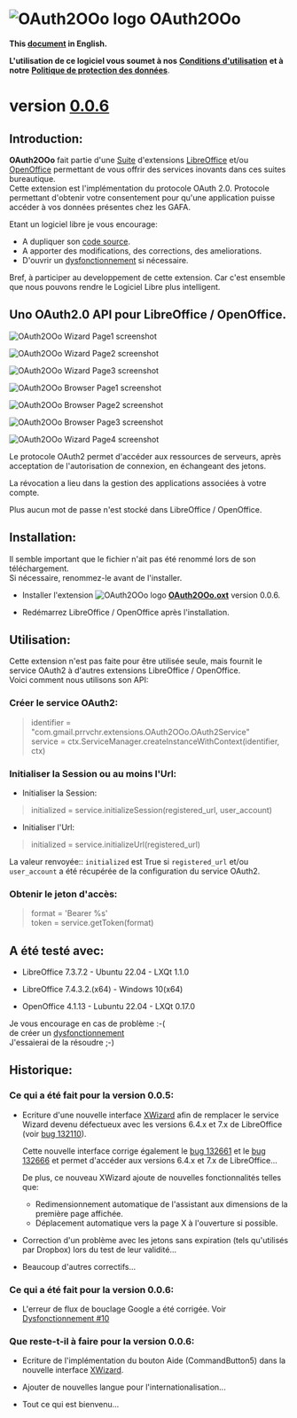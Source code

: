 # ![OAuth2OOo logo][1] OAuth2OOo

**This [document][2] in English.**

**L'utilisation de ce logiciel vous soumet à nos** [**Conditions d'utilisation**][3] **et à notre** [**Politique de protection des données**][4].

# version [0.0.6][5]

## Introduction:

**OAuth2OOo** fait partie d'une [Suite][6] d'extensions [LibreOffice][7] et/ou [OpenOffice][8] permettant de vous offrir des services inovants dans ces suites bureautique.  
Cette extension est l'implémentation du protocole OAuth 2.0. Protocole permettant d'obtenir votre consentement pour qu'une application puisse accéder à vos données présentes chez les GAFA.

Etant un logiciel libre je vous encourage:
- A dupliquer son [code source][9].
- A apporter des modifications, des corrections, des ameliorations.
- D'ouvrir un [dysfonctionnement][10] si nécessaire.

Bref, à participer au developpement de cette extension.
Car c'est ensemble que nous pouvons rendre le Logiciel Libre plus intelligent.

## Uno OAuth2.0 API pour LibreOffice / OpenOffice.

![OAuth2OOo Wizard Page1 screenshot][11]

![OAuth2OOo Wizard Page2 screenshot][12]

![OAuth2OOo Wizard Page3 screenshot][13]

![OAuth2OOo Browser Page1 screenshot][14]

![OAuth2OOo Browser Page2 screenshot][15]

![OAuth2OOo Browser Page3 screenshot][16]

![OAuth2OOo Wizard Page4 screenshot][17]

Le protocole OAuth2 permet d'accéder aux ressources de serveurs, après acceptation de l'autorisation de connexion, en échangeant des jetons.

La révocation a lieu dans la gestion des applications associées à votre compte.

Plus aucun mot de passe n'est stocké dans LibreOffice / OpenOffice.

## Installation:

Il semble important que le fichier n'ait pas été renommé lors de son téléchargement.  
Si nécessaire, renommez-le avant de l'installer.

- Installer l'extension ![OAuth2OOo logo][1] **[OAuth2OOo.oxt][18]** version 0.0.6.

- Redémarrez LibreOffice / OpenOffice après l'installation.

## Utilisation:

Cette extension n'est pas faite pour être utilisée seule, mais fournit le service OAuth2 à d'autres extensions LibreOffice / OpenOffice.  
Voici comment nous utilisons son API:

### Créer le service OAuth2:

> identifier = "com.gmail.prrvchr.extensions.OAuth2OOo.OAuth2Service"  
> service = ctx.ServiceManager.createInstanceWithContext(identifier, ctx)

### Initialiser la Session ou au moins l'Url:

- Initialiser la Session: 

> initialized = service.initializeSession(registered_url, user_account)

- Initialiser l'Url:

> initialized = service.initializeUrl(registered_url)

La valeur renvoyée:: `initialized` est True si `registered_url` et/ou `user_account` a été récupérée de la configuration du service OAuth2.

### Obtenir le jeton d'accès:

> format = 'Bearer %s'  
> token = service.getToken(format)

## A été testé avec:

* LibreOffice 7.3.7.2 - Ubuntu 22.04 - LXQt 1.1.0

* LibreOffice 7.4.3.2.(x64) - Windows 10(x64)

* OpenOffice 4.1.13 - Lubuntu 22.04 - LXQt 0.17.0

Je vous encourage en cas de problème :-(  
de créer un [dysfonctionnement][10]  
J'essaierai de la résoudre ;-)

## Historique:

### Ce qui a été fait pour la version 0.0.5:

- Ecriture d'une nouvelle interface [XWizard][19] afin de remplacer le service Wizard devenu défectueux avec les versions 6.4.x et 7.x de LibreOffice (voir [bug 132110](https://bugs.documentfoundation.org/show_bug.cgi?id=132110)).

    Cette nouvelle interface corrige également le [bug 132661][20] et le [bug 132666][21] et permet d'accéder aux versions 6.4.x et 7.x de LibreOffice...

    De plus, ce nouveau XWizard ajoute de nouvelles fonctionnalités telles que:

    - Redimensionnement automatique de l'assistant aux dimensions de la première page affichée.
    - Déplacement automatique vers la page X à l'ouverture si possible.

- Correction d'un problème avec les jetons sans expiration (tels qu'utilisés par Dropbox) lors du test de leur validité...

- Beaucoup d'autres correctifs...

### Ce qui a été fait pour la version 0.0.6:

- L'erreur de flux de bouclage Google a été corrigée. Voir [Dysfonctionnement #10][22]

### Que reste-t-il à faire pour la version 0.0.6:

- Ecriture de l'implémentation du bouton Aide (CommandButton5) dans la nouvelle interface [XWizard][19].

- Ajouter de nouvelles langue pour l'internationalisation...

- Tout ce qui est bienvenu...

[1]: <https://prrvchr.github.io/OAuth2OOo/img/OAuth2OOo.png>
[2]: <https://prrvchr.github.io/OAuth2OOo>
[3]: <https://prrvchr.github.io/OAuth2OOo/source/OAuth2OOo/registration/TermsOfUse_fr>
[4]: <https://prrvchr.github.io/OAuth2OOo/source/OAuth2OOo/registration/PrivacyPolicy_fr>
[5]: <https://prrvchr.github.io/OAuth2OOo/README_fr#historique>
[6]: <https://prrvchr.github.io/README_fr>
[7]: <https://fr.libreoffice.org/download/telecharger-libreoffice/>
[8]: <https://www.openoffice.org/fr/Telecharger/>
[9]: <https://github.com/prrvchr/OAuth2OOo>
[10]: <https://github.com/prrvchr/OAuth2OOo/issues/new>
[11]: <https://prrvchr.github.io/OAuth2OOo/img/OAuth2Wizard1_fr.png>
[12]: <https://prrvchr.github.io/OAuth2OOo/img/OAuth2Wizard2_fr.png>
[13]: <https://prrvchr.github.io/OAuth2OOo/img/OAuth2Wizard3_fr.png>
[14]: <https://prrvchr.github.io/OAuth2OOo/img/OAuth2Wizard4_fr.png>
[15]: <https://prrvchr.github.io/OAuth2OOo/img/OAuth2Wizard5_fr.png>
[16]: <https://prrvchr.github.io/OAuth2OOo/img/OAuth2Wizard6_fr.png>
[17]: <https://prrvchr.github.io/OAuth2OOo/img/OAuth2Wizard7_fr.png>
[18]: <https://github.com/prrvchr/OAuth2OOo/raw/master/OAuth2OOo.oxt>
[19]: <https://github.com/prrvchr/OAuth2OOo/blob/master/python/wizard.py>
[20]: <https://bugs.documentfoundation.org/show_bug.cgi?id=132661>
[21]: <https://bugs.documentfoundation.org/show_bug.cgi?id=132666>
[22]: <https://github.com/prrvchr/OAuth2OOo/issues/10>
